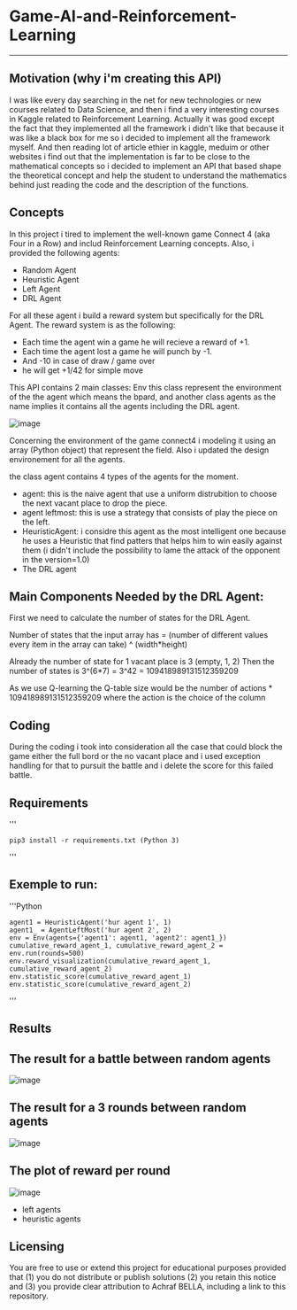 # Game-AI-and-Reinforcement-Learning
-------------------------------------

Motivation (why i'm creating this API)
-----------
I was like every day searching in the net for new technologies or new courses related to Data Science, and then i find a very interesting courses in Kaggle related to Reinforcement Learning. Actually it was good except the fact that they implemented all the framework i didn't like that because it was like a black box for me so i decided to implement all the framework myself.
And then reading lot of article ethier in kaggle, meduim or other websites i find out that the implementation is far to be close to the mathematical concepts so i decided to implement an API that based shape the theoretical concept and help the student to understand the mathematics behind just reading the code and the description of the functions. 


Concepts
-----------
In this project i tired to implement the well-known game Connect 4  (aka  Four in a Row) and includ Reinforcement Learning concepts. Also, i provided the following agents:
- Random Agent
- Heuristic Agent
- Left Agent
- DRL Agent

For all these agent i build a reward system but specifically for the DRL Agent.
The reward system is as the following:
- Each time the agent win a game he will recieve a reward of +1.
- Each time the agent lost a game he will punch by -1.
- And -10 in case of draw / game over
- he will get +1/42 for simple move


This API contains 2 main classes: Env this class represent the environment of the the agent which means the bpard, and another class agents as the name implies it contains all the agents including the DRL agent.

![image](https://user-images.githubusercontent.com/52492864/128045136-8107d272-0b02-454a-bb0f-932d1079ec9f.png)

Concerning the environment of the game connect4 i modeling it using an array (Python object) that represent the field. Also i updated the design environement for all the agents.

the class agent contains 4 types of the agents for the moment.
- agent: this is the naive agent that use a uniform distrubition to choose the next vacant place to drop the piece.
- agent leftmost: this is use a strategy that consists of play the piece on the left.
- HeuristicAgent: i considre this agent as the most intelligent one because he uses a Heuristic that find patters that helps him to win easily against them (i didn't include the possibility to lame the attack of the opponent in the version=1.0)
- The DRL agent


Main Components Needed by the DRL Agent:
-----------
First we need to calculate the number of states for the DRL Agent.

Number of states that the input array has = (number of different values every item in the array can take) ^ (width*height)

Already the number of state for 1 vacant place is 3 (empty, 1, 2)
Then the number of states is 3^(6*7) = 3^42 = 109418989131512359209

As we use Q-learning the Q-table size would be the number of actions * 109418989131512359209 where the action is the choice of the column


Coding
-----------
During the coding i took into consideration all the case that could block the game either the full bord or the no vacant place and i used exception handling for that to pursuit the battle and i delete the score for this failed battle.

Requirements
-----------
'''
    
    pip3 install -r requirements.txt (Python 3)
'''

Exemple to run: 
-----------
'''Python

    agent1 = HeuristicAgent('hur agent 1', 1)
    agent1_ = AgentLeftMost('hur agent 2', 2)
    env = Env(agents={'agent1': agent1, 'agent2': agent1_})
    cumulative_reward_agent_1, cumulative_reward_agent_2 = env.run(rounds=500)
    env.reward_visualization(cumulative_reward_agent_1, cumulative_reward_agent_2)
    env.statistic_score(cumulative_reward_agent_1)
    env.statistic_score(cumulative_reward_agent_2)

'''

Results
-----------

The result for a battle between random agents
-----------
![image](https://user-images.githubusercontent.com/52492864/128442802-7c39ff96-b09b-40e8-847e-01d80aafa0bb.png)

The result for a 3 rounds between random agents
-----------
![image](https://user-images.githubusercontent.com/52492864/128442954-77a97ec5-d4d0-43bb-911b-37e6d4771052.png)

The plot of reward per round
-----------
![image](https://user-images.githubusercontent.com/52492864/128442625-3b41b3fb-a1a6-45eb-ba57-257010d59748.png)

- left agents
- heuristic agents


Licensing
-----------
You are free to use or extend this project for
educational purposes provided that (1) you do not distribute or publish solutions (2) you retain this notice and (3) you provide clear attribution to Achraf BELLA, including a link to this repository.
